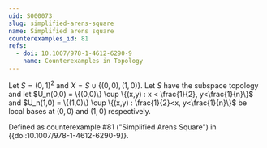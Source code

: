 ```yaml
---
uid: S000073
slug: simplified-arens-square
name: Simplified arens square
counterexamples_id: 81
refs:
  - doi: 10.1007/978-1-4612-6290-9 
    name: Counterexamples in Topology
---
```

Let $S = (0,1)^2$ and $X = S \cup \{(0,0),(1,0)\}$. Let $S$ have the subspace topology and let $U_n(0,0) = \{(0,0)\} \cup \{(x,y) : x < \frac{1}{2}, y<\frac{1}{n}\}$ and $U_n(1,0) = \{(1,0)\} \cup \{(x,y) : \frac{1}{2}<x, y<\frac{1}{n}\}$ be local bases at $(0,0)$ and $(1,0)$ respectively.

Defined as counterexample #81 ("Simplified Arens Square")
in {{doi:10.1007/978-1-4612-6290-9}}.
